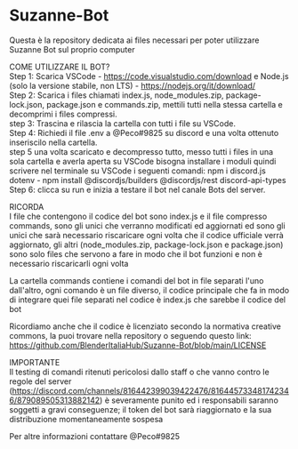 # Suzanne-Bot
Questa è la repository dedicata ai files necessari per poter utilizzare Suzanne Bot sul proprio computer


COME UTILIZZARE IL BOT?<br/>
Step 1: Scarica VSCode - https://code.visualstudio.com/download e Node.js (solo la versione stabile, non LTS) - https://nodejs.org/it/download/ <br/>
Step 2: Scarica i files chiamati index.js, node_modules.zip, package-lock.json, package.json e commands.zip, mettili tutti nella stessa cartella e decomprimi i files compressi.<br/>
step 3: Trascina e rilascia la cartella con tutti i file su VSCode.<br/>
Step 4: Richiedi il file .env a @Peco#9825 su discord e una volta ottenuto inseriscilo nella cartella.<br/>
step 5 una volta scaricato e decompresso tutto, messo tutti i files in una sola cartella e averla aperta su VSCode bisogna installare i moduli quindi scrivere nel terminale su VSCode i seguenti comandi: npm i discord.js dotenv - npm install @discordjs/builders @discordjs/rest discord-api-types</br>
Step 6: clicca su run e inizia a testare il bot nel canale Bots del server.<br/>


RICORDA<br/>
I file che contengono il codice del bot sono index.js e il file compresso commands, sono gli unici che verranno modificati ed aggiornati ed sono gli unici che sarà necessario riscaricare ogni volta che il codice ufficiale verrà aggiornato, gli altri (node_modules.zip, package-lock.json e package.json) sono solo files che servono a fare in modo che il bot funzioni e non è necessario riscaricarli ogni volta

La cartella commands contiene i comandi del bot in file separati l'uno dall'altro, ogni comando è un file diverso, il codice principale che fa in modo di integrare quei file separati nel codice è index.js che sarebbe il codice del bot

Ricordiamo anche che il codice è licenziato secondo la normativa creative commons, la puoi trovare nella repository o seguendo questo link: https://github.com/BlenderItaliaHub/Suzanne-Bot/blob/main/LICENSE

IMPORTANTE<br/>
Il testing di comandi ritenuti pericolosi dallo staff o che vanno contro le regole del server (https://discord.com/channels/816442399039422476/816445733481742346/879089505313882142) è severamente punito ed i responsabili saranno soggetti a gravi conseguenze; il token del bot sarà riaggiornato e la sua distribuzione momentaneamente sospesa

Per altre informazioni contattare @Peco#9825
